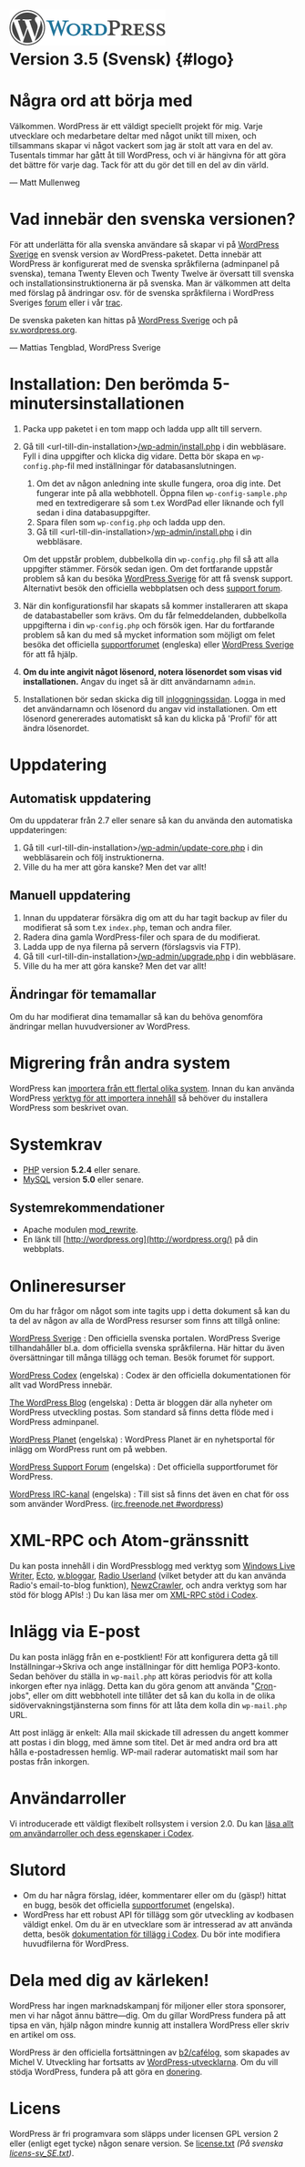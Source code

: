 [![WordPress](wp-admin/images/wordpress-logo.png)](http://wordpress.org/)\
Version 3.5 (Svensk) {#logo}
==========================================================================

Några ord att börja med
=======================

Välkommen. WordPress är ett väldigt speciellt projekt för mig. Varje
utvecklare och medarbetare deltar med något unikt till mixen, och
tillsammans skapar vi något vackert som jag är stolt att vara en del av.
Tusentals timmar har gått åt till WordPress, och vi är hängivna för att
göra det bättre för varje dag. Tack för att du gör det till en del av
din värld.

— Matt Mullenweg

Vad innebär den svenska versionen?
==================================

För att underlätta för alla svenska användare så skapar vi på [WordPress
Sverige](http://sv.wordpress.org) en svensk version av
WordPress-paketet. Detta innebär att WordPress är konfigurerat med de
svenska språkfilerna (adminpanel på svenska), temana Twenty Eleven och
Twenty Twelve är översatt till svenska och installationsinstruktionerna
är på svenska. Man är välkommen att delta med förslag på ändringar osv.
för de svenska språkfilerna i WordPress Sveriges
[forum](http://wpsv.se/forum/) eller i vår
[trac](http://wpsv.se/tracker/).

De svenska paketen kan hittas på [WordPress Sverige](http://wpsv.se) och
på [sv.wordpress.org](http://sv.wordpress.org).

— Mattias Tengblad, WordPress Sverige

Installation: Den berömda 5-minutersinstallationen
==================================================

1.  Packa upp paketet i en tom mapp och ladda upp allt till servern.
2.  Gå till &lt;url-till-din-installation&gt;<span
    class="file">[/wp-admin/install.php](wp-admin/install.php)</span> i
    din webbläsare. Fyll i dina uppgifter och klicka dig vidare. Detta
    bör skapa en `wp-config.php`-fil med inställningar
    för databasanslutningen.
    1.  Om det av någon anledning inte skulle fungera, oroa dig inte.
        Det fungerar inte på alla webbhotell. Öppna filen
        `wp-config-sample.php` med en textredigerare så som t.ex WordPad
        eller liknande och fyll sedan i dina databasuppgifter.
    2.  Spara filen som `wp-config.php` och ladda upp den.
    3.  Gå till &lt;url-till-din-installation&gt;/<span
        class="file">[wp-admin/install.php](wp-admin/install.php)</span>
        i din webbläsare.

    Om det uppstår problem, dubbelkolla din <span
    class="file">`wp-config.php`</span> fil så att alla
    uppgifter stämmer. Försök sedan igen. Om det fortfarande uppstår
    problem så kan du besöka [WordPress Sverige](http://wpsv.se) för att
    få svensk support. Alternativt besök den officiella webbplatsen och
    dess [support forum](http://wordpress.org/support/).
3.  När din konfigurationsfil har skapats så kommer installeraren att
    skapa de databastabeller som krävs. Om du får felmeddelanden,
    dubbelkolla uppgifterna i din `wp-config.php` och försök igen. Har
    du fortfarande problem så kan du med så mycket information som
    möjligt om felet besöka det officiella
    [supportforumet](http://wordpress.org/support/ "WordPress support") (engleska)
    eller [WordPress Sverige](http://wpsv.se) för att få hjälp.
4.  **Om du inte angivit något lösenord, notera lösenordet som visas
    vid installationen.** Angav du inget så är ditt användarnamn
    `admin`.
5.  Installationen bör sedan skicka dig till
    [inloggningssidan](wp-login.php). Logga in med det användarnamn och
    lösenord du angav vid installationen. Om ett lösenord genererades
    automatiskt så kan du klicka på 'Profil' för att ändra lösenordet.

Uppdatering
===========

Automatisk uppdatering
----------------------

Om du uppdaterar från 2.7 eller senare så kan du använda den automatiska
uppdateringen:

1.  Gå till &lt;url-till-din-installation&gt;/<span
    class="file">[wp-admin/update-core.php](wp-admin/update-core.php)</span>
    i din webbläsarein och följ instruktionerna.
2.  Ville du ha mer att göra kanske? Men det var allt!

Manuell uppdatering
-------------------

1.  Innan du uppdaterar försäkra dig om att du har tagit backup av filer
    du modifierat så som t.ex `index.php`, teman och andra filer.
2.  Radera dina gamla WordPress-filer och spara de du modifierat.
3.  Ladda upp de nya filerna på servern (förslagsvis via FTP).
4.  Gå till &lt;url-till-din-installation&gt;<span
    class="file">[/wp-admin/upgrade.php](wp-admin/upgrade.php) i
    din webbläsare.</span>
5.  Ville du ha mer att göra kanske? Men det var allt!

Ändringar för temamallar
------------------------

Om du har modifierat dina temamallar så kan du behöva genomföra
ändringar mellan huvudversioner av WordPress.

Migrering från andra system
===========================

WordPress kan [importera från ett flertal olika
system](http://codex.wordpress.org/Importing_Content). Innan du kan
använda WordPress [verktyg för att importera
innehåll](wp-admin/import.php "Importera till WordPress") så behöver du
installera WordPress som beskrivet ovan.

Systemkrav
==========

-   [PHP](http://php.net/) version **5.2.4** eller senare.
-   [MySQL](http://www.mysql.com/) version **5.0** eller senare.

Systemrekommendationer
----------------------

-   Apache modulen
    [mod\_rewrite](http://httpd.apache.org/docs/2.2/mod/mod_rewrite.html).
-   En länk till [http://wordpress.org](http://wordpress.org/) på
    din webbplats.

Onlineresurser
==============

Om du har frågor om något som inte tagits upp i detta dokument så kan du
ta del av någon av alla de WordPress resurser som finns att tillgå
online:

[WordPress Sverige](http://wpsv.se/)
:   Den officiella svenska portalen. WordPress Sverige
    tillhandahåller bl.a. dom officiella svenska språkfilerna. Här
    hittar du även översättningar till många tillägg och teman. Besök
    forumet för support.

[WordPress Codex](http://codex.wordpress.org/) (engelska)
:   Codex är den officiella dokumentationen för allt vad
    WordPress innebär.

[The WordPress Blog](http://wordpress.org/news/) (engelska)
:   Detta är bloggen där alla nyheter om WordPress utveckling postas.
    Som standard så finns detta flöde med i WordPress adminpanel.

[WordPress Planet](http://planet.wordpress.org/) (engelska)
:   WordPress Planet är en nyhetsportal för inlägg om WordPress runt om
    på webben.

[WordPress Support Forum](http://wordpress.org/support/) (engelska)
:   Det officiella supportforumet för WordPress.

[WordPress IRC-kanal](http://codex.wordpress.org/IRC) (engelska)
:   Till sist så finns det även en chat för oss som använder WordPress.
    ([irc.freenode.net \#wordpress](irc://irc.freenode.net/wordpress))

XML-RPC och Atom-gränssnitt
===========================

Du kan posta innehåll i din WordPressblogg med verktyg som [Windows Live
Writer](http://download.live.com/writer),
[Ecto](http://illuminex.com/ecto/), [w.bloggar](http://bloggar.com/),
[Radio Userland](http://radio.userland.com/) (vilket betyder att du kan
använda Radio's email-to-blog funktion),
[NewzCrawler](http://www.newzcrawler.com/), och andra verktyg som har
stöd för blogg APIs! :) Du kan läsa mer om [XML-RPC stöd i
Codex](http://codex.wordpress.org/XML-RPC_Support).

Inlägg via E-post
=================

Du kan posta inlägg från en e-postklient! För att konfigurera detta gå
till Inställningar-&gt;Skriva och ange inställningar för ditt hemliga
POP3-konto. Sedan behöver du ställa in `wp-mail.php` att köras periodvis
för att kolla inkorgen efter nya inlägg. Detta kan du göra genom att
använda "[Cron](http://en.wikipedia.org/wiki/Cron)-jobs", eller om ditt
webbhotell inte tillåter det så kan du kolla in de olika
sidövervakningstjänsterna som finns för att låta dem kolla din
`wp-mail.php` URL.

Att post inlägg är enkelt: Alla mail skickade till adressen du angett
kommer att postas i din blogg, med ämne som titel. Det är med andra ord
bra att hålla e-postadressen hemlig. WP-mail raderar automatiskt mail
som har postas från inkorgen.

Användarroller
==============

Vi introducerade ett väldigt flexibelt rollsystem i version 2.0. Du kan
[läsa allt om användarroller och dess egenskaper i
Codex](http://codex.wordpress.org/Roles_and_Capabilities).

Slutord
=======

-   Om du har några förslag, idéer, kommentarer eller om du (gäsp!)
    hittat en bugg, besök det officiella
    [supportforumet](http://wordpress.org/support/) (engelska).
-   WordPress har ett robust API för tillägg som gör utveckling av
    kodbasen väldigt enkel. Om du är en utvecklare som är intresserad av
    att använda detta, besök [dokumentation för tillägg i
    Codex](http://codex.wordpress.org/Plugin_API). Du bör inte modifiera
    huvudfilerna för WordPress.

Dela med dig av kärleken!
=========================

WordPress har ingen marknadskampanj för miljoner eller stora sponsorer,
men vi har något ännu bättre—dig. Om du gillar WordPress fundera på att
tipsa en vän, hjälp någon mindre kunnig att installera WordPress eller
skriv en artikel om oss.

WordPress är den officiella fortsättningen av
[b2/cafélog](http://cafelog.com/), som skapades av Michel V. Utveckling
har fortsatts av [WordPress-utvecklarna](http://wordpress.org/about/).
Om du vill stödja WordPress, fundera på att göra en
[donering](http://wordpress.org/donate/).

Licens
======

WordPress är fri programvara som släpps under licensen GPL version 2
eller (enligt eget tycke) någon senare version. Se
[license.txt](license.txt) *(På svenska
[licens-sv\_SE.txt](licens-sv_SE.txt))*.
